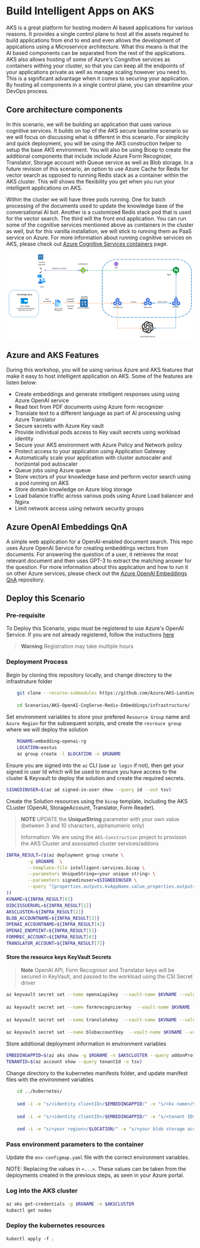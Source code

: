 # Build Intelligent Apps on AKS

AKS is a great platform for hosting modern AI based applications for various reasons. It provides a single control plane to host all the assets required to build applications from end to end and even allows the development of appications using a Microservice architecture. What this means is that the AI based components can be separated from the rest of the applications. AKS also allows hosting of some of Azure's Congnitive services as containers withing your cluster, so that you can keep all the endpoints of your applications private as well as manage scaling however you need to. This is a significant advantage when it comes to securing your application. By hosting all components in a single control plane, you can streamline your DevOps process. 

## Core architecture components
In this scenario, we will be building an application that uses various cognitive services. It builds on top of the AKS secure baseline scenario so we will focus on discussing what is different in this scenario. For simplicity and quick deployment, you will be using the AKS construction helper to setup the base AKS environment. You will also be using Bicep to create the additional components that include include Azure Form Recognizer, Translator, Storage account with Queue service as well as Blob storage. In a future revision of this scenario, an option to use Azure Cache for Redis for vector search as opposed to running Redis stack as a container within the AKS cluster. This will shows the flexibility you get when you run your intelligent applications on AKS.

Within the cluster we will have three pods running. One for batch processing of the documents used to update the knowledge base of the conversational AI bot. Another is a customized Redis stack pod that is used for the vector search. The third will the front end application. You can run some of the cognitive services mentioned above as containers in the cluster as well, but for this vanilla installation, we will stick to running them as PaaS service on Azure. For more information about running cognitive services on AKS, please check out [Azure Cognitive Services containers](https://learn.microsoft.com/en-us/azure/cognitive-services/cognitive-services-container-support) page.

![Architecture](../../media/architecture_aks_oai.png)

## Azure and AKS Features
During this workshop, you will be using various Azure and AKS features that make it easy to host intelligent application on AKS. Some of the features are listen below:
* Create embeddings and generate intelligent responses using using Azure OpenAI service
* Read text from PDF documents using Azure form recognizer
* Translate text to a different language as part of AI processing using Azure Translator
* Secure secrets with Azure Key vault
* Provide individual pods access to Key vault secrets using workload identity
* Secure your AKS environment with Azure Policy and Network policy
* Protect access to your application using Application Gateway
* Automatically scale your application with cluster autoscaler and horizontal pod autoscaler
* Queue jobs using Azure queue
* Store vectors of your knowledge base and perform vector search using a pod running on AKS
* Store domain knowledge on Azure blog storage
* Load balance traffic across various pods using Azure Load balancer and Nginx
* Limit network access using network security groups

## Azure OpenAI Embeddings QnA

A simple web application for a OpenAI-enabled document search. This repo uses Azure OpenAI Service for creating embeddings vectors from documents. For answering the question of a user, it retrieves the most relevant document and then uses GPT-3 to extract the matching answer for the question. For more information about this application and how to run it on other Azure services, please check out the [Azure OpenAI Embeddings QnA](https://github.com/azure-samples/azure-open-ai-embeddings-qna) repository.

## Deploy this Scenario

### Pre-requisite
To Deploy this Scenario, yopu must be registered to use Azure's OpenAI Service.  If you are not already registered, follow the instuctions [here](https://learn.microsoft.com/legal/cognitive-services/openai/limited-access)

> **Warning** 
> Registration may take multiple hours

### Deployment Process

Begin by cloning this repository locally, and change directory to the infrastruture folder
```bash
    git clone --recurse-submodules https://github.com/Azure/AKS-Landing-Zone-Accelerator

    cd Scenarios/AKS-OpenAI-CogServe-Redis-Embeddings/infrastructure/
```

Set environment variables to store your prefered `Resource Group` name and `Azure Region` for the subsequent scripts, and create the `resrouce group` where we will deploy the solution
```bash
    RGNAME=embedding-openai-rg
    LOCATION=eastus
    az group create -l $LOCATION -n $RGNAME
```

Ensure you are signed into the `az` CLI (use `az login` if not), then get your signed in user Id  which will be used to ensure you have access to the cluster & Keyvault to deploy the solution and create the required secrets.
```bash
SIGNEDINUSER=$(az ad signed-in-user show --query id --out tsv)
```


Create the Solution resources using the `bicep` template, including the AKS CLuster (OpenAI, StorageAccount, Translator, Form Reader).

> **NOTE**
> UPDATE the **UniqueString** parameter with your own value (between 3 and 10 characters, alphanumeric only)
> 
> Information: We are using the `AKS-Construction` project to provision the AKS Cluster and assosiated cluster services/addons

```bash
INFRA_RESULT=($(az deployment group create \
        -g $RGNAME  \
        --template-file intelligent-services.bicep \
        --parameters UniqueString=<your unique string> \
        --parameters signedinuser=$SIGNEDINUSER \
        --query "[properties.outputs.kvAppName.value,properties.outputs.aksOidcIssuerUrl.value,properties.outputs.aksClusterName.value,properties.outputs.blobAccountName.value,properties.outputs.openAIAccountName.value,properties.outputs.openAIURL.value,properties.outputs.formRecognizerAccountName.value,properties.outputs.translatorAccountName.value]" -o tsv \
))
KVNAME=${INFRA_RESULT[0]}
OIDCISSUERURL=${INFRA_RESULT[1]}
AKSCLUSTER=${INFRA_RESULT[2]}
BLOB_ACCOUNTNAME=${INFRA_RESULT[3]}
OPENAI_ACCOUNTNAME=${INFRA_RESULT[4]}
OPENAI_ENDPOINT=${INFRA_RESULT[5]}
FORMREC_ACCOUNT=${INFRA_RESULT[6]}
TRANSLATOR_ACCOUNT=${INFRA_RESULT[7]}
```

#### Store the resource keys KeyVault Secrets

> **Note** 
> OpenAI API, Form Recognisor and Translator keys will be secured in KeyVault, and passed to the workload using the CSI Secret driver


```bash
az keyvault secret set --name openaiapikey  --vault-name $KVNAME --value $(az cognitiveservices account keys list -g $RGNAME -n $OPENAI_ACCOUNTNAME --query key1 -o tsv)

az keyvault secret set --name formrecognizerkey  --vault-name $KVNAME --value $(az cognitiveservices account keys list -g $RGNAME -n $FORMREC_ACCOUNT --query key1 -o tsv)

az keyvault secret set --name translatekey  --vault-name $KVNAME --value $(az cognitiveservices account keys list -g $RGNAME -n $TRANSLATOR_ACCOUNT --query key1 -o tsv)

az keyvault secret set --name blobaccountkey  --vault-name $KVNAME --value $(az storage account keys list -g $RGNAME -n $BLOB_ACCOUNTNAME --query [1].value -o tsv)
```


Store additional deployment information in environment variables
```bash
EMBEDINGAPPID=$(az aks show -g $RGNAME -n $AKSCLUSTER --query addonProfiles.azureKeyvaultSecretsProvider.identity.clientId -o tsv)
TENANTID=$(az account show --query tenantId -o tsv)
```

Change directory to the kubernetes manifests folder, and update manifest files with the environment variables

```bash
    cd ../kubernetes/

    sed -i -e "s/<identity clientID>/$EMBEDINGAPPID/" -e "s/<kv name>/$KVNAME/" -e "s/<tenant ID>/$TENANTID/"  secret-provider-class.yaml

    sed -i -e "s/<identity clientID>/$EMBEDINGAPPID/" -e "s/<tenant ID>/$TENANTID/" svc-accounts.yaml

    sed -i -e "s/<your region>/$LOCATION/" -e "s/<your blob storage account name>/$BLOB_ACCOUNTNAME/" -e "s/<your OpenAI endpoint>/$OPENAI_ENDPOINT/" env-configmap.yaml
```


### Pass environment parameters to the container


Update the `env-configmap.yaml` file with the correct environment variables.

NOTE: Replacing the values in `<...>`.  These values can be taken from the deployments created in the previous steps, as seen in your Azure portal.



### Log into the AKS cluster

```bash
az aks get-credentials -g $RGNAME -n $AKSCLUSTER
kubectl get nodes
```


### Deploy the kubernetes resources
```
kubectl apply -f .
```



